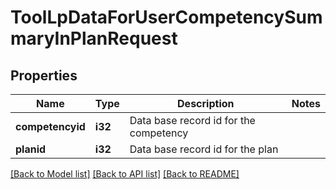 # ToolLpDataForUserCompetencySummaryInPlanRequest

## Properties

Name | Type | Description | Notes
------------ | ------------- | ------------- | -------------
**competencyid** | **i32** | Data base record id for the competency | 
**planid** | **i32** | Data base record id for the plan | 

[[Back to Model list]](../README.md#documentation-for-models) [[Back to API list]](../README.md#documentation-for-api-endpoints) [[Back to README]](../README.md)


